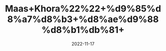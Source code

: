 ---
title: 'Maas+Khora%22%22+%d9%85%d8%a7%d8%b3+%d8%ae%d9%88%d8%b1%db%81+'
date: '2022-11-17' 
metatag: '' 
inventory: '0' 
draft: false 
# meta description 
shortDescripton: ''
description: 'Herbs+%d8%ac%da%91%db%8c+%d8%a8%d9%88%d9%b9%db%8c'
longdescription: ''
tags: ''
brand: ''
subCategory: ''
sellCount: '0'
featured: True
# product Price
price: '100.0'
# Product Short Description
shortDescription: ''
productID: '0949FAD0-374A-ED11-996A-005056B3A416'
type: 'products'
category: 'Herbs+%d8%ac%da%91%db%8c+%d8%a8%d9%88%d9%b9%db%8c' 
thumnailproduct: 'https://eraconnect.blob.core.windows.net/product-images/aminsaddiquidawakhana/80c09128-552a-4eb2-be26-e5cc37474c60.webp' 
images:
  - image: 'https://eraconnect.blob.core.windows.net/product-images/aminsaddiquidawakhana/80c09128-552a-4eb2-be26-e5cc37474c60.webp'  
Variants:
---